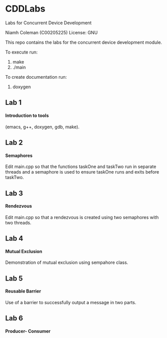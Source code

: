 # CDDLabs
Labs for Concurrent Device Development

Niamh Coleman (C00205225)
License: GNU

This repo contains the labs for the concurrent device development module.

To execute run:
1) make
2) ./main

To create documentation run:
1) doxygen

## Lab 1

#### Introduction to tools

(emacs, g++, doxygen, gdb, make).

## Lab 2

#### Semaphores

Edit main.cpp so that the functions taskOne and taskTwo run in separate threads and a semaphore is used to ensure taskOne runs and exits before taskTwo.

## Lab 3

#### Rendezvous

Edit main.cpp so that a rendezvous is created using two semaphores with two threads.

## Lab 4

#### Mutual Exclusion

Demonstration of mutual exclusion using sempahore class.

## Lab 5

#### Reusable Barrier

Use of a barrier to successfully output a message in two parts.

## Lab 6

#### Producer- Consumer


